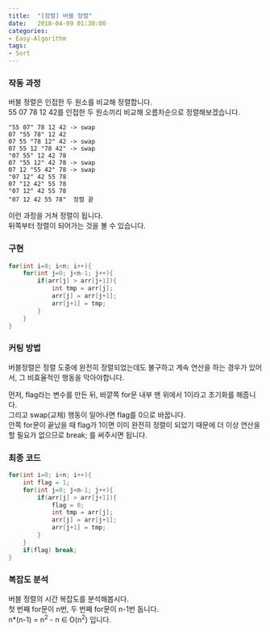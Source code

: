 ```yaml
---
title:  "[정렬] 버블 정렬"
date:   2018-04-09 01:30:00
categories:
- Easy-Algorithm
tags:
- Sort
---
```


### 작동 과정
버블 정렬은 인접한 두 원소를 비교해 정렬합니다.<br>
55 07 78 12 42를 인접한 두 원소끼리 비교해 오름차순으로 정렬해보겠습니다.
```
"55 07" 78 12 42 -> swap
07 "55 78" 12 42  
07 55 "78 12" 42 -> swap
07 55 12 "78 42" -> swap
"07 55" 12 42 78  
07 "55 12" 42 78 -> swap
07 12 "55 42" 78 -> swap
"07 12" 42 55 78  
07 "12 42" 55 78  
"07 12" 42 55 78  
"07 12 42 55 78"  정렬 끝
```
이런 과정을 거쳐 정렬이 됩니다.<br>
뒤쪽부터 정렬이 되어가는 것을 볼 수 있습니다.

### 구현
```cpp
for(int i=0; i<n; i++){
    for(int j=0; j<n-1; j++){
        if(arr[j] > arr[j+1]){
            int tmp = arr[j];
            arr[j] = arr[j+1];
            arr[j+1] = tmp;
        }
    }
}
```

### 커팅 방법
버블정렬은 정렬 도중에 완전히 정렬되었는데도 불구하고 계속 연산을 하는 경우가 있어서, 그 비효율적인 행동을 막아야합니다.

먼저, flag라는 변수를 만든 뒤, 바깥쪽 for문 내부 맨 위에서 1이라고 초기화를 해줍니다.<br>
그리고 swap(교체) 행동이 일어나면 flag를 0으로 바꿉니다.<br>
안쪽 for문이 끝났을 때 flag가 1이면 이미 완전히 정렬이 되었기 때문에 더 이상 연산을 할 필요가 없으므로 break; 를 써주시면 됩니다.<br>


### 최종 코드
```cpp
for(int i=0; i<n; i++){
    int flag = 1;
    for(int j=0; j<n-1; j++){
        if(arr[j] > arr[j+1]){
            flag = 0;
            int tmp = arr[j];
            arr[j] = arr[j+1];
            arr[j+1] = tmp;
        }
    }
    if(flag) break;
}
```

### 복잡도 분석
버블 정렬의 시간 복잡도를 분석해봅시다.<br>
첫 번째 for문이 n번, 두 번째 for문이 n-1번 돕니다.<br>
n*(n-1) = n<sup>2</sup> - n ∈ O(n<sup>2</sup>) 입니다.
